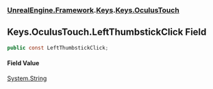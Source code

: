 ### [UnrealEngine.Framework](./UnrealEngine-Framework.md 'UnrealEngine.Framework').[Keys](./Keys.md 'UnrealEngine.Framework.Keys').[Keys.OculusTouch](./Keys-OculusTouch.md 'UnrealEngine.Framework.Keys.OculusTouch')
## Keys.OculusTouch.LeftThumbstickClick Field
  
```csharp
public const LeftThumbstickClick;
```
#### Field Value
[System.String](https://docs.microsoft.com/en-us/dotnet/api/System.String 'System.String')  
